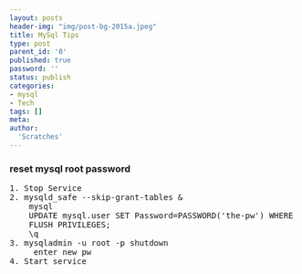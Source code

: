 ```yaml
---
layout: posts
header-img: "img/post-bg-2015a.jpeg"
title: MySql Tips
type: post
parent_id: '0'
published: true
password: ''
status: publish
categories:
- mysql
- Tech
tags: []
meta:
author:
  'Scratches'
---
```

### reset mysql root password
<pre>
1. Stop Service
2. mysqld_safe --skip-grant-tables &
    mysql
    UPDATE mysql.user SET Password=PASSWORD('the-pw') WHERE User='root';
    FLUSH PRIVILEGES;
    \q
3. mysqladmin -u root -p shutdown
     enter new pw
4. Start service
</pre>